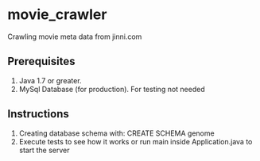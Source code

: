 movie_crawler
=============

Crawling movie meta data from jinni.com

## Prerequisites
1. Java 1.7 or greater.
2. MySql Database (for production). For testing not needed

## Instructions
1. Creating database schema with: CREATE SCHEMA genome
2. Execute tests to see how it works or run main inside Application.java to start the server